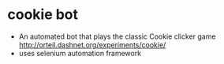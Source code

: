 # cookie bot
* An automated bot that plays the classic Cookie clicker game http://orteil.dashnet.org/experiments/cookie/
* uses selenium automation framework
